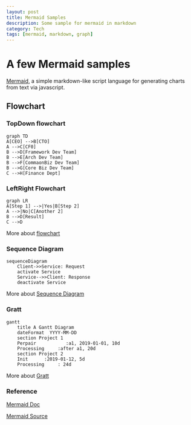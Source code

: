 ```yaml
---
layout: post
title: Mermaid Samples
description: Some sample for mermaid in markdown
category: Tech
tags: [mermaid, markdown, graph]
---
```



# A few Mermaid samples

[Mermaid](https://mermaidjs.github.io/), a simple markdown-like script language for generating charts from text via javascript.

## Flowchart

### TopDown flowchart

```mermaid
graph TD
A[CEO] -->B[CTO]
A -->C[CF0]
B -->D[Framework Dev Team]
B -->E[Arch Dev Team]
B -->F[CommaonBiz Dev Team]
B -->G[Core Biz Dev Team]
C -->H[Finance Dept]
```
### LeftRight Flowchart

```mermaid
graph LR
A[Step 1] -->|Yes|B[Step 2]
A -->|No|C[Another 2]
B -->D[Result]
C -->D
```

More about [flowchart](https://mermaidjs.github.io/flowchart.html)

### Sequence Diagram

```mermaid
sequenceDiagram
    Client->>Service: Request
    activate Service
    Service-->>Client: Response
    deactivate Service
```

More about [Sequence Diagram](https://mermaidjs.github.io/sequenceDiagram.html)

### Gratt

```mermaid
gantt
    title A Gantt Diagram
    dateFormat  YYYY-MM-DD
    section Project 1
    Perpair           :a1, 2019-01-01, 10d
    Processing     :after a1, 20d
    section Project 2
    Init      :2019-01-12, 5d
    Processing     : 24d
```

More about [Gratt](https://mermaidjs.github.io/gantt.html)

### Reference

[Mermaid Doc](https://mermaidjs.github.io/)

[Mermaid Source](https://github.com/knsv/mermaid)